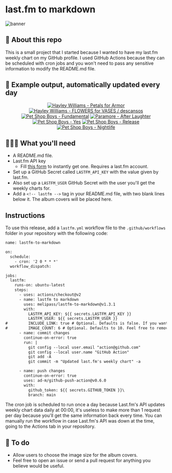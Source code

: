 # last.fm to markdown

![banner](banner.png)

## 🤖 About this repo
This is a small project that I started because I wanted to have my last.fm weekly chart on my GitHub profile. I used GitHub Actions because they can be scheduled with cron jobs and you won't need to pass any sensitive information to modify the README.md file.

## 🎵 Example output, automatically updated every day
<!-- lastfm -->
<p align="center"><a href="https://www.last.fm/music/Hayley+Williams/Petals+for+Armor"><img src="https://lastfm.freetls.fastly.net/i/u/64s/9200892f8e5731de0f5052433d286345.jpg" title="Hayley Williams - Petals for Armor"></a> <a href="https://www.last.fm/music/Hayley+Williams/FLOWERS+for+VASES+%2F+descansos"><img src="https://lastfm.freetls.fastly.net/i/u/64s/4047e265c7d0860053c060b3409db8c3.jpg" title="Hayley Williams - FLOWERS for VASES / descansos"></a> <a href="https://www.last.fm/music/Pet+Shop+Boys/Fundamental"><img src="https://lastfm.freetls.fastly.net/i/u/64s/7c756024640344c0a3a943b17cc818d8.png" title="Pet Shop Boys - Fundamental"></a> <a href="https://www.last.fm/music/Paramore/After+Laughter"><img src="https://lastfm.freetls.fastly.net/i/u/64s/fc4c4f4eb4fa6e9215ecb6705cbb72de.png" title="Paramore - After Laughter"></a> <a href="https://www.last.fm/music/Pet+Shop+Boys/Yes"><img src="https://lastfm.freetls.fastly.net/i/u/64s/703639c1d1ba8664ea46654d264da117.png" title="Pet Shop Boys - Yes"></a> <a href="https://www.last.fm/music/Pet+Shop+Boys/Release"><img src="https://lastfm.freetls.fastly.net/i/u/64s/4610689f51d44800ba83464ba0941304.jpg" title="Pet Shop Boys - Release"></a> <a href="https://www.last.fm/music/Pet+Shop+Boys/Nightlife"><img src="https://lastfm.freetls.fastly.net/i/u/64s/1ce7253ec0ec4f47a126ec2d14aa310d.png" title="Pet Shop Boys - Nightlife"></a> </p>

          
## 👩🏽‍💻 What you'll need
* A README.md file.
* Last.fm API key
  * Fill [this form](https://www.last.fm/api/account/create) to instantly get one. Requires a last.fm account.
* Set up a GitHub Secret called ```LASTFM_API_KEY``` with the value given by last.fm.
* Also set up a ```LASTFM_USER``` GitHub Secret with the user you'll get the weekly charts for.
* Add a ```<!-- lastfm -->``` tag in your README.md file, with two blank lines below it. The album covers will be placed here.

## Instructions
To use this release, add a ```lastfm.yml``` workflow file to the ```.github/workflows``` folder in your repository with the following code:
```diff
name: lastfm-to-markdown

on:
  schedule:
    - cron: '2 0 * * *'
  workflow_dispatch:

jobs:
  lastfm:
    runs-on: ubuntu-latest
    steps:
      - uses: actions/checkout@v2
      - name: lastfm to markdown
        uses: melipass/lastfm-to-markdown@v1.3.1
        with:
          LASTFM_API_KEY: ${{ secrets.LASTFM_API_KEY }}
          LASTFM_USER: ${{ secrets.LASTFM_USER }}
#         INCLUDE_LINK: true # Optional. Defaults is false. If you want to include the link to the album page, set this to true.
#         IMAGE_COUNT: 6 # Optional. Defaults to 10. Feel free to remove this line if you want.
      - name: commit changes
        continue-on-error: true
        run: |
          git config --local user.email "action@github.com"
          git config --local user.name "GitHub Action"
          git add -A
          git commit -m "Updated last.fm's weekly chart" -a

      - name: push changes
        continue-on-error: true
        uses: ad-m/github-push-action@v0.6.0
        with:
          github_token: ${{ secrets.GITHUB_TOKEN }}\
          branch: main
```
The cron job is scheduled to run once a day because Last.fm's API updates weekly chart data daily at 00:00, it's useless to make more than 1 request per day because you'll get the same information back every time. You can manually run the workflow in case Last.fm's API was down at the time, going to the Actions tab in your repository.

## 🚧 To do
* Allow users to choose the image size for the album covers.
* Feel free to open an issue or send a pull request for anything you believe would be useful.
